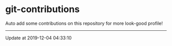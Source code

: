 # git-contributions

Auto add some contributions on this repository for more look-good profile!

---

Update at 2019-12-04 04:33:10
